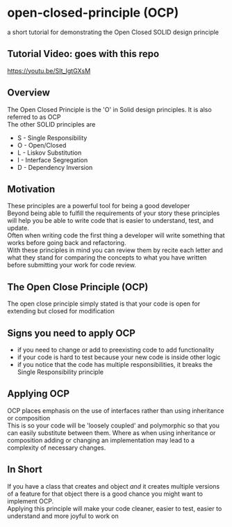# open-closed-principle (OCP)
a short tutorial for demonstrating the Open Closed SOLID design principle <br />

## Tutorial Video: goes with this repo

https://youtu.be/SIt_lgtGXsM

## Overview
The Open Closed Principle is the 'O' in Solid design principles. It is also referred to as OCP <br />
The other SOLID principles are
  * S - Single Responsibility
  * O - Open/Closed
  * L - Liskov Substitution
  * I - Interface Segregation
  * D - Dependency Inversion

## Motivation
These principles are a powerful tool for being a good developer<br />
Beyond being able to fulfill the requirements of your story these principles will help you be able to write code that is easier to understand, test, and update.<br />
Often when writing code the first thing a developer will write something that works before going back and refactoring.<br />
With these principles in mind you can review them by recite each letter and what they stand for comparing the concepts to what you have written before submitting your work for code review.<br />

## The Open Close Principle (OCP)
The open close principle simply stated is that your code is open for extending but closed for modification

## Signs you need to apply OCP
  * if you need to change or add to preexisting code to add functionality
  * if your code is hard to test because your new code is inside other logic
  * if you notice that the code has multiple responsibilities, it breaks the Single Responsibility principle
  
## Applying OCP
OCP places emphasis on the use of interfaces rather than using inheritance or composition <br />
This is so your code will be 'loosely coupled' and polymorphic so that you can easily substitute between them.
Where as when using inheritance or composition adding or changing an implementation may lead to a complexity of necessary changes.

## In Short
If you have a class that creates and object _and_ it creates multiple versions of a feature for that object there is a good chance you might want to implement OCP. <br />
Applying this principle will make your code cleaner, easier to test, easier to understand and more joyful to work on


